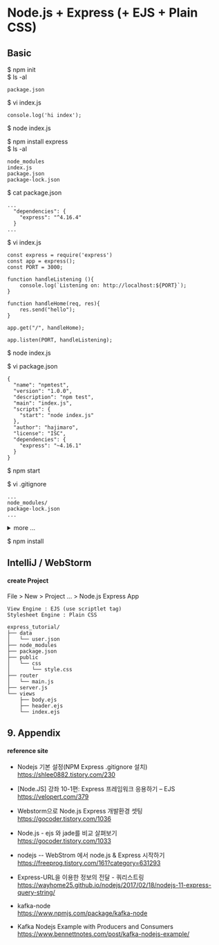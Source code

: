 # Node.js + Express (+ EJS + Plain CSS)

## Basic
$ npm init  
$ ls -al
```
package.json
```
$ vi index.js
```
console.log('hi index'); 
```
$ node index.js

$ npm install express  
$ ls -al
```
node_modules
index.js
package.json
package-lock.json
```
$ cat package.json
```
...
  "dependencies": {
    "express": "^4.16.4"
  }
...
```

$ vi index.js
```
const express = require('express')
const app = express();
const PORT = 3000;
 
function handleListening (){
    console.log(`Listening on: http://localhost:${PORT}`);
}

function handleHome(req, res){
    res.send("hello");
}

app.get("/", handleHome);

app.listen(PORT, handleListening);
```
$ node index.js

$ vi package.json
```
{
  "name": "npmtest",
  "version": "1.0.0",
  "description": "npm test",
  "main": "index.js",
  "scripts": {
    "start": "node index.js"
  },
  "author": "hajimaro",
  "license": "ISC",
  "dependencies": {
    "express": "~4.16.1"
  }
}
```
$ npm start

$ vi .gitignore
```
...
node_modules/
package-lock.json
...
```
<details>
<summary>more ...</summary>
<div markdown="1">

>```
># Logs
>logs
>*.log
>npm-debug.log*
>yarn-debug.log*
>yarn-error.log*
>lerna-debug.log*
>
># Diagnostic reports (https://nodejs.org/api/report.html)
>report.[0-9]*.[0-9]*.[0-9]*.[0-9]*.json
>
># Runtime data
>pids
>*.pid
>*.seed
>*.pid.lock
>
># Directory for instrumented libs generated by jscoverage/JSCover
>lib-cov
>
># Coverage directory used by tools like istanbul
>coverage
>*.lcov
>
># nyc test coverage
>.nyc_output
>
># Grunt intermediate storage (https://gruntjs.com/creating-plugins#storing-task-files)
>.grunt
>
># Bower dependency directory (https://bower.io/)
>bower_components
>
># node-waf configuration
>.lock-wscript
>
># Compiled binary addons (https://nodejs.org/api/addons.html)
>build/Release
>
># Dependency directories
>node_modules/
>jspm_packages/
>
># TypeScript v1 declaration files
>typings/
>
># TypeScript cache
>*.tsbuildinfo
>
># Optional npm cache directory
>.npm
>
># Optional eslint cache
>.eslintcache
>
># Microbundle cache
>.rpt2_cache/
>.rts2_cache_cjs/
>.rts2_cache_es/
>.rts2_cache_umd/
>
># Optional REPL history
>.node_repl_history
>
># Output of 'npm pack'
>*.tgz
>
># Yarn Integrity file
>.yarn-integrity
>
># dotenv environment variables file
>.env
>.env.test
>
># parcel-bundler cache (https://parceljs.org/)
>.cache
>
># Next.js build output
>.next
>
># Nuxt.js build / generate output
>.nuxt
>dist
>
># Gatsby files
>.cache/
># Comment in the public line in if your project uses Gatsby and *not* Next.js
># https://nextjs.org/blog/next-9-1#public-directory-support
># public
>
># vuepress build output
>.vuepress/dist
>
># Serverless directories
>.serverless/
>
># FuseBox cache
>.fusebox/
>
># DynamoDB Local files
>.dynamodb/
>
># TernJS port file
>.tern-port
>```

</div>
</details>

$ npm install

## IntelliJ / WebStorm

#### create Project
File > New > Project ... > Node.js Express App
```
View Engine : EJS (use scriptlet tag)
Stylesheet Engine : Plain CSS
```

```
express_tutorial/
├── data
│   └── user.json
├── node_modules
├── package.json
├── public
│   └── css
│       └── style.css
├── router
│   └── main.js
├── server.js
└── views
    ├── body.ejs
    ├── header.ejs
    └── index.ejs
```


## 9. Appendix

#### reference site

+ Nodejs 기본 설정(NPM Express .gitignore 설치)  
https://shlee0882.tistory.com/230

+ [Node.JS] 강좌 10-1편: Express 프레임워크 응용하기 – EJS  
https://velopert.com/379

+ Webstorm으로 Node.js Express 개발환경 셋팅  
https://gocoder.tistory.com/1036

+ Node.js - ejs 와 jade를 비교 살펴보기  
https://gocoder.tistory.com/1033

+ nodejs -- WebStrom 에서 node.js & Express 시작하기  
https://freeprog.tistory.com/161?category=631293

+ Express-URL을 이용한 정보의 전달 - 쿼리스트링  
https://wayhome25.github.io/nodejs/2017/02/18/nodejs-11-express-query-string/

- kafka-node  
https://www.npmjs.com/package/kafka-node

- Kafka Nodejs Example with Producers and Consumers  
https://www.bennettnotes.com/post/kafka-nodejs-example/

